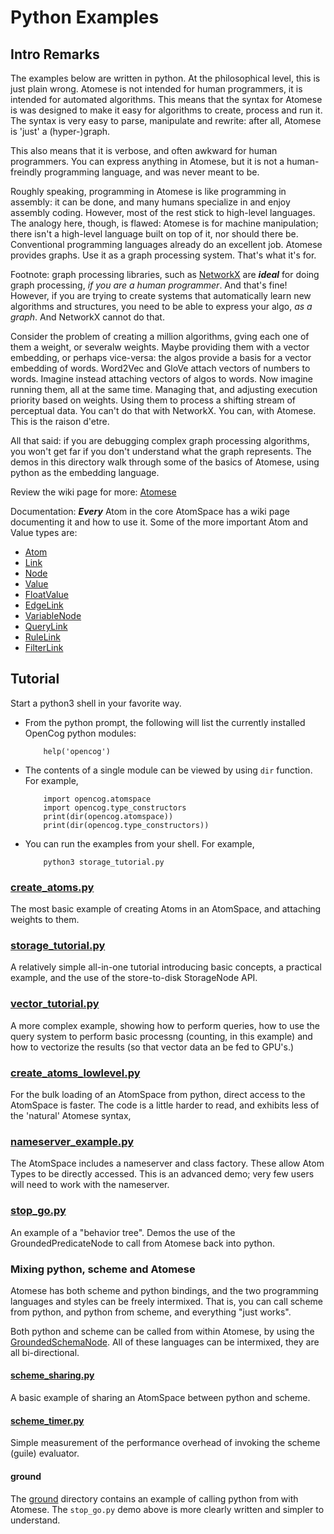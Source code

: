 # Python Examples

## Intro Remarks
The examples below are written in python. At the philosophical level,
this is just plain wrong. Atomese is not intended for human programmers,
it is intended for automated algorithms. This means that the syntax for
Atomese is was designed to make it easy for algorithms to create,
process and run it. The syntax is very easy to parse, manipulate
and rewrite: after all, Atomese is 'just' a (hyper-)graph.

This also means that it is verbose, and often awkward for human
programmers. You can express anything in Atomese, but it is not
a human-freindly programming language, and was never meant to be.

Roughly speaking, programming in Atomese is like programming in
assembly: it can be done, and many humans specialize in and enjoy
assembly coding. However, most of the rest stick to high-level
languages.  The analogy here, though, is flawed: Atomese is for
machine manipulation; there isn't a high-level language built on
top of it, nor should there be. Conventional programming languages
already do an excellent job. Atomese provides graphs. Use it as
a graph processing system.  That's what it's for.

Footnote: graph processing libraries, such as
[NetworkX](https://networkx.org/) are ***ideal*** for doing graph
processing, *if you are a human programmer*. And that's fine!  However,
if you are trying to create systems that automatically learn new
algorithms and structures, you need to be able to express your algo,
*as a graph*. And NetworkX cannot do that.

Consider the problem of creating a million algorithms, gving each one
of them a weight, or severalw weights. Maybe providing them with a vector
embedding, or perhaps vice-versa: the algos provide a basis for a vector
embedding of words. Word2Vec and GloVe attach vectors of numbers to
words. Imagine instead attaching vectors of algos to words. Now imagine
running them, all at the same time. Managing that, and adjusting
execution priority based on weights. Using them to process a shifting
stream of perceptual data. You can't do that with NetworkX. You can,
with Atomese. This is the raison d'etre.

All that said: if you are debugging complex graph processing algorithms,
you won't get far if you don't understand what the graph represents.
The demos in this directory walk through some of the basics of Atomese,
using python as the embedding language.

Review the wiki page for more:
[Atomese](https://wiki.opencog.org/w/Atomese)

Documentation: ***Every*** Atom in the core AtomSpace has a wiki page
documenting it and how to use it. Some of the more important Atom and
Value types are:
* [Atom](https://wiki.opencog.org/w/Atom)
* [Link](https://wiki.opencog.org/w/Link)
* [Node](https://wiki.opencog.org/w/Node)
* [Value](https://wiki.opencog.org/w/Value)
* [FloatValue](https://wiki.opencog.org/w/FloatValue)
* [EdgeLink](https://wiki.opencog.org/w/EdgeLink)
* [VariableNode](https://wiki.opencog.org/w/VariableNode)
* [QueryLink](https://wiki.opencog.org/w/QueryLink)
* [RuleLink](https://wiki.opencog.org/w/RuleLink)
* [FilterLink](https://wiki.opencog.org/w/FilterLink)

## Tutorial
Start a python3 shell in your favorite way.

* From the python prompt, the following will list the currently
  installed OpenCog python modules:
  ```
      help('opencog')
  ```

* The contents of a single module can be viewed by using `dir` function.
  For example,
  ```
      import opencog.atomspace
      import opencog.type_constructors
      print(dir(opencog.atomspace))
      print(dir(opencog.type_constructors))
  ```

* You can run the examples from your shell. For example,
  ```
      python3 storage_tutorial.py
  ```

### [create_atoms.py](create_atoms.py)
The most basic example of creating Atoms in an AtomSpace, and attaching
weights to them.

### [storage_tutorial.py](storage_tutorial.py)
A relatively simple all-in-one tutorial introducing basic concepts,
a practical example, and the use of the store-to-disk StorageNode API.

### [vector_tutorial.py](vector_tutorial.py)
A more complex example, showing how to perform queries, how to use the
query system to perform basic processng (counting, in this example) and
how to vectorize the results (so that vector data an be fed to GPU's.)

### [create_atoms_lowlevel.py](create_atoms_lowlevel.py)
For the bulk loading of an AtomSpace from python, direct access
to the AtomSpace is faster. The code is a little harder to read,
and exhibits less of the 'natural' Atomese syntax,

### [nameserver_example.py](nameserver_example.py)
The AtomSpace includes a nameserver and class factory. These allow
Atom Types to be directly accessed. This is an advanced demo; very
few users will need to work with the nameserver.

### [stop_go.py](stop_go.py)
An example of a "behavior tree". Demos the use of the
GroundedPredicateNode to call from Atomese back into python.


### Mixing python, scheme and Atomese
Atomese has both scheme and python bindings, and the two programming
languages and styles can be freely intermixed. That is, you can call
scheme from python, and python from scheme, and everything "just works".

Both python and scheme can be called from within Atomese, by using
the [GroundedSchemaNode](https://wiki.opencog.org/w/GroundedSchemaNode).
All of these languages can be intermixed, they are all bi-directional.

#### [scheme_sharing.py](scheme_sharing.py)
A basic example of sharing an AtomSpace between python and scheme.

#### [scheme_timer.py](scheme_timer.py)
Simple measurement of the performance overhead of invoking the scheme
(guile) evaluator.

#### ground
The [ground](ground) directory contains an example of calling python
from with Atomese.  The `stop_go.py` demo above is more clearly written
and simpler to understand.
